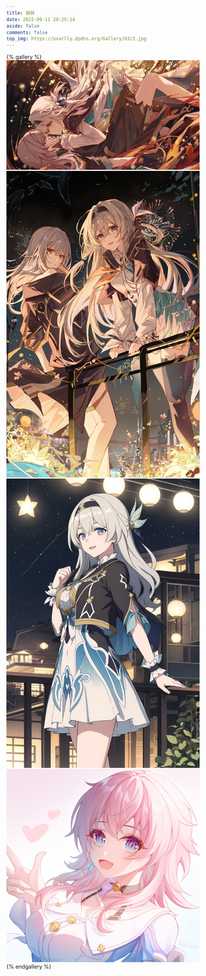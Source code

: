 ```yaml
---
title: 崩铁
date: 2022-09-11 20:25:14
aside: false
comments: false
top_img: https://oxarlly.dpdns.org/Gallery/03/1.jpg
---
```


{% gallery %}
![流萤星火-流萤崩坏星穹铁道](03/1.jpg)
![星萤-流萤崩坏星穹铁道](03/2.jpg)
![流萤](03/3.jpg)
![三月七](03/4.jpg)
{% endgallery %}

